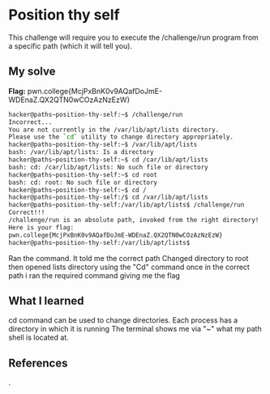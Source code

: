 # Position thy self
This challenge will require you to execute the /challenge/run program from a specific path (which it will tell you).
## My solve
**Flag:** pwn.college{McjPxBnK0v9AQafDoJmE-WDEnaZ.QX2QTN0wCOzAzNzEzW}

```bash
hacker@paths~position-thy-self:~$ /challenge/run
Incorrect...
You are not currently in the /var/lib/apt/lists directory.
Please use the `cd` utility to change directory appropriately.
hacker@paths~position-thy-self:~$ /var/lib/apt/lists
bash: /var/lib/apt/lists: Is a directory
hacker@paths~position-thy-self:~$ cd /car/lib/apt/lists
bash: cd: /car/lib/apt/lists: No such file or directory
hacker@paths~position-thy-self:~$ cd root
bash: cd: root: No such file or directory
hacker@paths~position-thy-self:~$ cd /
hacker@paths~position-thy-self:/$ cd /var/lib/apt/lists
hacker@paths~position-thy-self:/var/lib/apt/lists$ /challenge/run
Correct!!!
/challenge/run is an absolute path, invoked from the right directory!
Here is your flag:
pwn.college{McjPxBnK0v9AQafDoJmE-WDEnaZ.QX2QTN0wCOzAzNzEzW}
hacker@paths~position-thy-self:/var/lib/apt/lists$ 

```
Ran the command.
It told me the correct path
Changed directory to root 
then opened lists directory using the "Cd" command
once in the correct path i ran the required command giving me the flag
## What I learned
cd command can be used to change directories. Each process has a directory in which it is running
The terminal shows me via "~" what my path shell is located at.
## References 
.